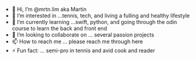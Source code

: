 - 👋 Hi, I’m @mrtn.lim aka Martin
- 👀 I’m interested in ...tennis, tech, and living a fulling and healthy lifestyle
- 🌱 I’m currently learning ...swift, python, and going through the odin course to learn the back and front end
- 💞️ I’m looking to collaborate on ... several passion projects
- 📫 How to reach me ... please reach me through here
- ⚡ Fun fact: ... semi-pro in tennis and avid cook and reader

<!---
darthfederer/darthfederer is a ✨ special ✨ repository because its `README.md` (this file) appears on your GitHub profile.
You can click the Preview link to take a look at your changes.
--->
